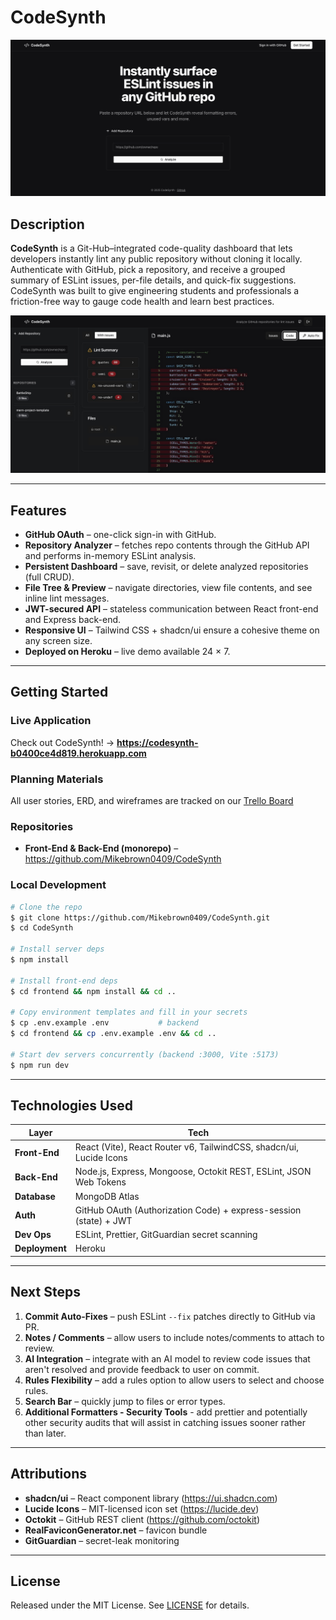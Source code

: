 # CodeSynth

![CodeSynth Landing Screenshot](./frontend/public/screenshots/LandingPage.jpeg)

## Description

**CodeSynth** is a Git-Hub–integrated code-quality dashboard that lets developers instantly lint any public repository without cloning it locally. Authenticate with GitHub, pick a repository, and receive a grouped summary of ESLint issues, per-file details, and quick-fix suggestions. CodeSynth was built to give engineering students and professionals a friction-free way to gauge code health and learn best practices.

![CodeSynth Dashboard Screenshot](./frontend/public/screenshots/DashboardPage.jpeg)

---
## Features

* **GitHub OAuth** – one-click sign-in with GitHub.
* **Repository Analyzer** – fetches repo contents through the GitHub API and performs in-memory ESLint analysis.
* **Persistent Dashboard** – save, revisit, or delete analyzed repositories (full CRUD).
* **File Tree & Preview** – navigate directories, view file contents, and see inline lint messages.
* **JWT-secured API** – stateless communication between React front-end and Express back-end.
* **Responsive UI** – Tailwind CSS + shadcn/ui ensure a cohesive theme on any screen size.
* **Deployed on Heroku** – live demo available 24 × 7.

---
## Getting Started

### Live Application
Check out CodeSynth! → **https://codesynth-b0400ce4d819.herokuapp.com**

### Planning Materials
All user stories, ERD, and wireframes are tracked on our [Trello Board](https://trello.com/b/nN0c4lYN/codesynth)

### Repositories
* **Front-End & Back-End (monorepo)** – <https://github.com/Mikebrown0409/CodeSynth>

### Local Development

```bash
# Clone the repo
$ git clone https://github.com/Mikebrown0409/CodeSynth.git
$ cd CodeSynth

# Install server deps
$ npm install

# Install front-end deps
$ cd frontend && npm install && cd ..

# Copy environment templates and fill in your secrets
$ cp .env.example .env           # backend
$ cd frontend && cp .env.example .env && cd ..

# Start dev servers concurrently (backend :3000, Vite :5173)
$ npm run dev
```

---
## Technologies Used

| Layer | Tech |
|-------|------|
| **Front-End** | React (Vite), React Router v6, TailwindCSS, shadcn/ui, Lucide Icons |
| **Back-End** | Node.js, Express, Mongoose, Octokit REST, ESLint, JSON Web Tokens |
| **Database** | MongoDB Atlas |
| **Auth** | GitHub OAuth (Authorization Code) + express-session (state) + JWT |
| **Dev Ops** | ESLint, Prettier, GitGuardian secret scanning |
| **Deployment** | Heroku |

---
## Next Steps

1. **Commit Auto-Fixes** – push ESLint `--fix` patches directly to GitHub via PR.
2. **Notes / Comments** – allow users to include notes/comments to attach to review.
3. **AI Integration** – integrate with an AI model to review code issues that aren't resolved and provide feedback to user on commit.
4. **Rules Flexibility** – add a rules option to allow users to select and choose rules. 
5. **Search Bar** – quickly jump to files or error types.
6. **Additional Formatters - Security Tools** - add prettier and potentially other security audits that will assist in catching issues sooner rather than later.


---
## Attributions

* **shadcn/ui** – React component library (<https://ui.shadcn.com>)
* **Lucide Icons** – MIT-licensed icon set (<https://lucide.dev>)
* **Octokit** – GitHub REST client (<https://github.com/octokit>)
* **RealFaviconGenerator.net** – favicon bundle
* **GitGuardian** – secret-leak monitoring

---
## License

Released under the MIT License. See [LICENSE](LICENSE) for details. 